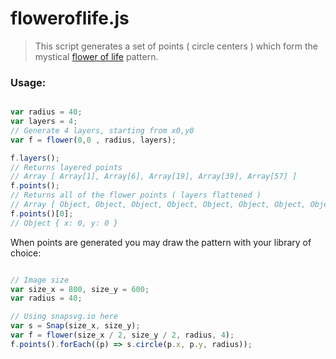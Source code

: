 floweroflife.js
===========

> This script generates a set of points ( circle centers ) which form the mystical [flower of life](https://en.wikipedia.org/wiki/Overlapping_circles_grid#Modern_usage) pattern.

### Usage: 
```javascript

var radius = 40;
var layers = 4;
// Generate 4 layers, starting from x0,y0
var f = flower(0,0 , radius, layers);

f.layers();
// Returns layered points
// Array [ Array[1], Array[6], Array[19], Array[39], Array[57] ]
f.points();
// Returns all of the flower points ( layers flattened )
// Array [ Object, Object, Object, Object, Object, Object, Object, Object, Object, Object, 112 more… ]
f.points()[0];
// Object { x: 0, y: 0 }

```

When points are generated you may draw the pattern with your library of choice:

```javascript

// Image size
var size_x = 800, size_y = 600;
var radius = 40;

// Using snapsvg.io here
var s = Snap(size_x, size_y);
var f = flower(size_x / 2, size_y / 2, radius, 4);
f.points().forEach((p) => s.circle(p.x, p.y, radius));

```
